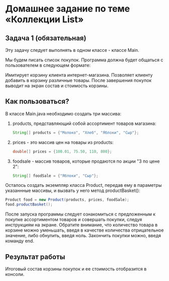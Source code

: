 # **Домашнее задание по теме «Коллекции List»**

## Задача 1 (обязательная)

Эту задачу следует выполнять в одном классе - классе Main.

Мы будем писать список покупок. Программа должна будет общаться с пользователем в следующем формате:








Имитирует корзину клиента интернет-магазина. Позволяет клиенту добавить в корзину различные товары. После завершения покупок выводит на экран состав и стоимость корзины.

## Как пользоваться?
В классе Main.java необходимо создать три массива:
1. products, представляющий собой ассортимент товаров магазина:

    ```java
    String[] products = {"Молоко", "Хлеб", "Яблоки", "Сыр"};
    ```
1. prices - это массив цен на товары из products:

    ```java
    double[] prices = {100.01, 75.50, 110, 800};
    ```

1. foodsale - массив товаров, которые продаются по акции "3 по цене 2":
    ```java
    String[] foodSale = {"Яблоки", "Сыр"};
    ```

Осталось создать экземпляр класса Product, передав ему в параметры указаннные массивы, и вызвать у него метод  productBasket():

```java
Product food = new Product(products, prices, foodSale);
food.productBasket();
```
После запуска программы следует ознакомиться с предложенным к покупке ассортиментом товаров и совершать покупки, следуя инструкциям на экране. 
Обратите внимание, что количество товара в корзине можно уменьшать, введя в качестве количества отрицательное значение, либо обнулить, введя ноль. Закончить покупки можно, введя команду end.

## Результат работы
Итоговый состав корзины покупок и ее стоимость отобразится в консоли. 